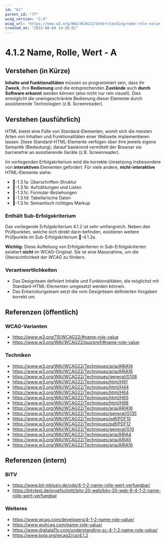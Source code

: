 ```yaml
---
id: "61"
parent_id: "77"
wcag_version: "2.0"
wcag_url: "https://www.w3.org/WAI/WCAG22/Understanding/name-role-value.html"
created_at: "2015-08-04 14:36:01"
---
```


# 4.1.2 Name, Rolle, Wert - A

## Verstehen (in Kürze)

**Inhalte und Funktionalitäten** müssen so programmiert sein, dass ihr **Zweck**, ihre **Bedienung** und die entsprechenden **Zustände** auch **durch Software erkannt** werden können (also nicht nur rein visuell). Dies ermöglicht die uneingeschränkte Bedienung dieser Elemente durch assistierende Technologien (z.B. Screenreader).

## Verstehen (ausführlich)

HTML bietet eine Fülle von Standard-Elementen, womit sich die meisten Arten von Inhalten und Funktionalitäten einer Webseite implementieren lassen. Diese Standard-HTML-Elemente verfügen über ihre jeweils eigene Semantik (Bedeutung); darauf basierend vermittelt der Browser sie barrierefrei an assistierende Geräte (z.B. Screenreader).

Im vorliegenden Erfolgskriterium wird die korrekte Umsetzung insbesondere von **interaktiven** Elementen gefordert. Für viele andere, **nicht-interaktive** HTML-Elemente siehe:

- 📜-1.3.1a: Überschriften-Struktur
- 📜-1.3.1b: Aufzählungen und Listen
- 📜-1.3.1c: Formular-Beziehungen
- 📜-1.3.1d: Tabellarische Daten
- 📜-1.3.1e: Semantisch richtiges Markup

### Enthält Sub-Erfolgskriterium

Das vorliegende Erfolgskriterium 4.1.2 ist sehr umfangreich. Neben den Prüfpunkten, welche sich direkt darin befinden, existieren weitere Prüfpunkte im Sub-Erfolgskriterium 📜-4.1.2a.

**Wichtig:** Diese Aufteilung von Erfolgskriterien in Sub-Erfolgskriterien existiert **nicht** im WCAG-Original. Sie ist eine Massnahme, um die Übersichtlichkeit der WCAG zu fördern.

### Verantwortlichkeiten

- Das Designteam definiert Inhalte und Funktionalitäten, die möglichst mit Standard-HTML-Elementen umgesetzt werden können.
- Das Entwicklungsteam setzt die vom Designteam definierten Vorgaben korrekt um.

## Referenzen (öffentlich)

### WCAG-Varianten
- <https://www.w3.org/TR/WCAG22/#name-role-value>
- <https://www.w3.org/WAI/WCAG22/quickref/#name-role-value>

### Techniken
- <https://www.w3.org/WAI/WCAG22/Techniques/aria/ARIA14>
- <https://www.w3.org/WAI/WCAG22/Techniques/aria/ARIA16>
- <https://www.w3.org/WAI/WCAG22/Techniques/general/G108>
- <https://www.w3.org/WAI/WCAG22/Techniques/html/H91>
- <https://www.w3.org/WAI/WCAG22/Techniques/html/H44>
- <https://www.w3.org/WAI/WCAG22/Techniques/html/H64>
- <https://www.w3.org/WAI/WCAG22/Techniques/html/H65>
- <https://www.w3.org/WAI/WCAG22/Techniques/html/H88>
- <https://www.w3.org/WAI/WCAG22/Techniques/aria/ARIA16>
- <https://www.w3.org/WAI/WCAG22/Techniques/general/G135>
- <https://www.w3.org/WAI/WCAG22/Techniques/pdf/PDF10>
- <https://www.w3.org/WAI/WCAG22/Techniques/pdf/PDF12>
- <https://www.w3.org/WAI/WCAG22/Techniques/general/G10>
- <https://www.w3.org/WAI/WCAG22/Techniques/aria/ARIA4>
- <https://www.w3.org/WAI/WCAG22/Techniques/aria/ARIA5>
- <https://www.w3.org/WAI/WCAG22/Techniques/aria/ARIA16>

## Referenzen (intern)

### BITV
- <https://www.bit-inklusiv.de/vdp/4-1-2-name-rolle-wert-verfuegbar/>
- <https://bitvtest.de/pruefschritt/bitv-20-web/bitv-20-web-9-4-1-2-name-rolle-wert-verfuegbar>

### Weiteres
- <https://www.wcag.com/developers/4-1-2-name-role-value/>
- <https://www.wuhcag.com/name-role-value/>
- <https://www.digitala11y.com/understanding-sc-4-1-2-name-role-value/>
- <https://www.boia.org/wcag2/cp/4.1.2>